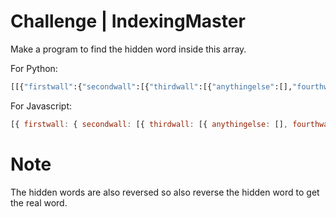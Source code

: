 # Challenge | IndexingMaster

Make a program to find the hidden word inside this array. 

For Python:
```python
[[{"firstwall":{"secondwall":[{"thirdwall":[{"anythingelse":[],"fourthwall":{"fifthwall":[{"something":"else"},{"anything":"else"},{"somethingelse":"","hiddenwords":"dlrow olleh"}]}}]}]}}]]
```

For Javascript:
```javascript
[{ firstwall: { secondwall: [{ thirdwall: [{ anythingelse: [], fourthwall: { fifthwall: [{ something: "else" },{ anything: "else"},{somethingelse: "",hiddenwords: "dlrow olleh"}]}}]}]}}]
```

# Note
The hidden words are also reversed so also reverse the hidden word to get the real word.